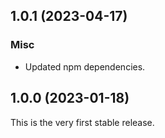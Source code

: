 ## 1.0.1 (2023-04-17)

### Misc

- Updated npm dependencies.

## 1.0.0 (2023-01-18)

This is the very first stable release.
